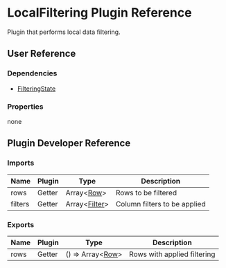 # LocalFiltering Plugin Reference

Plugin that performs local data filtering.

## User Reference

### Dependencies

- [FilteringState](filtering-state.md)

### Properties

none

## Plugin Developer Reference

### Imports

Name | Plugin | Type | Description
-----|--------|------|------------
rows | Getter | Array&lt;[Row](datagrid.md#row)&gt; | Rows to be filtered
filters | Getter | Array&lt;[Filter](filtering-state.md#filter)&gt; | Column filters to be applied

### Exports

Name | Plugin | Type | Description
-----|--------|------|------------
rows | Getter | () => Array&lt;[Row](datagrid.md#row)&gt; | Rows with applied filtering

